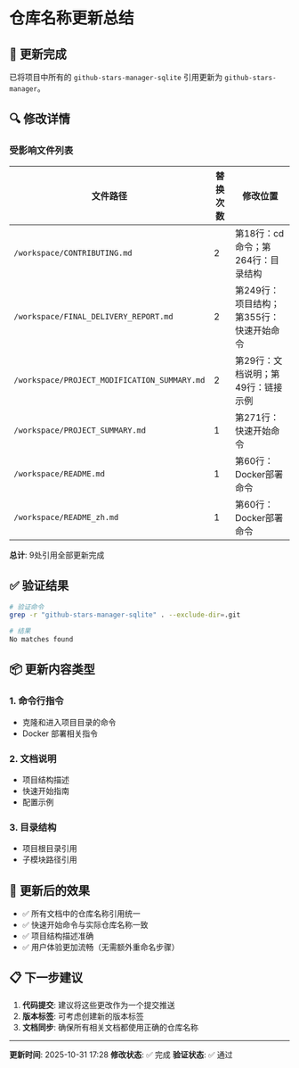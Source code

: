 # 仓库名称更新总结

## 📝 更新完成

已将项目中所有的 `github-stars-manager-sqlite` 引用更新为 `github-stars-manager`。

## 🔍 修改详情

### 受影响文件列表

| 文件路径 | 替换次数 | 修改位置 |
|---------|---------|---------|
| `/workspace/CONTRIBUTING.md` | 2 | 第18行：cd命令；第264行：目录结构 |
| `/workspace/FINAL_DELIVERY_REPORT.md` | 2 | 第249行：项目结构；第355行：快速开始命令 |
| `/workspace/PROJECT_MODIFICATION_SUMMARY.md` | 2 | 第29行：文档说明；第49行：链接示例 |
| `/workspace/PROJECT_SUMMARY.md` | 1 | 第271行：快速开始命令 |
| `/workspace/README.md` | 1 | 第60行：Docker部署命令 |
| `/workspace/README_zh.md` | 1 | 第60行：Docker部署命令 |

**总计**: 9处引用全部更新完成

## ✅ 验证结果

```bash
# 验证命令
grep -r "github-stars-manager-sqlite" . --exclude-dir=.git

# 结果
No matches found
```

## 📦 更新内容类型

### 1. 命令行指令
- 克隆和进入项目目录的命令
- Docker 部署相关指令

### 2. 文档说明
- 项目结构描述
- 快速开始指南
- 配置示例

### 3. 目录结构
- 项目根目录引用
- 子模块路径引用

## 🎯 更新后的效果

- ✅ 所有文档中的仓库名称引用统一
- ✅ 快速开始命令与实际仓库名称一致
- ✅ 项目结构描述准确
- ✅ 用户体验更加流畅（无需额外重命名步骤）

## 📋 下一步建议

1. **代码提交**: 建议将这些更改作为一个提交推送
2. **版本标签**: 可考虑创建新的版本标签
3. **文档同步**: 确保所有相关文档都使用正确的仓库名称

---

**更新时间**: 2025-10-31 17:28
**修改状态**: ✅ 完成
**验证状态**: ✅ 通过
